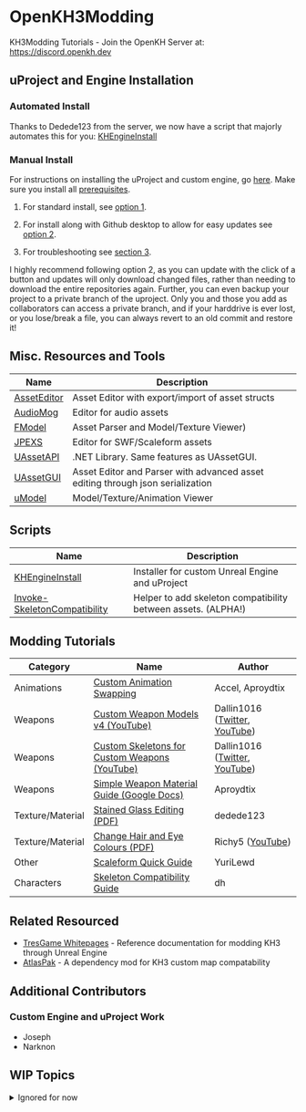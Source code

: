 # OpenKH3Modding
KH3Modding Tutorials - Join the OpenKH Server at:
https://discord.openkh.dev

## uProject and Engine Installation

### Automated Install
Thanks to Dedede123 from the server, we now have a script that majorly automates this for you: [KHEngineInstall](/KHEngineInstall)

### Manual Install

For instructions on installing the uProject and custom engine, go [here](/Tutorials/uProject%20and%20Engine%20Installation.md). Make sure you install all [prerequisites](/Tutorials/uProject%20and%20Engine%20Installation.md#prerequisites).

1) For standard install, see [option 1](/Tutorials/uProject%20and%20Engine%20Installation.md#1-standard-install---no-easy-updating).

2) For install along with Github desktop to allow for easy updates see [option 2](/Tutorials/uProject%20and%20Engine%20Installation.md#2-github-clone-install---update-with-the-click-of-a-button).  

3) For troubleshooting see [section 3](/Tutorials/uProject%20and%20Engine%20Installation.md#3-troubleshooting).

I highly recommend following option 2, as you can update with the click of a button and updates will only download changed files, rather than needing to download the entire repositories again.  Further, you can even backup your project to a private branch of the uproject.  Only you and those you add as collaborators can access a private branch, and if your harddrive is ever lost, or you lose/break a file, you can always revert to an old commit and restore it!


## Misc. Resources and Tools

| Name | Description |
| -----| ------------|
| [AssetEditor](https://github.com/kaiheilos/Utilities) | Asset Editor with export/import of asset structs
| [AudioMog](https://github.com/Yoraiz0r/AudioMog) | Editor for audio assets
| [FModel](https://fmodel.app/) | Asset Parser and Model/Texture Viewer) |
| [JPEXS](https://github.com/jindrapetrik/jpexs-decompiler) | Editor for SWF/Scaleform assets
| [UAssetAPI](https://github.com/atenfyr/UAssetAPI) | .NET Library. Same features as UAssetGUI.
| [UAssetGUI](https://github.com/atenfyr/UAssetGUI) | Asset Editor and Parser with advanced asset editing through json serialization
| [uModel](https://www.gildor.org/en/projects/umodel) | Model/Texture/Animation Viewer |

## Scripts

| Name | Description |
|------| ------------|
| [KHEngineInstall](/KHEngineInstall/) | Installer for custom Unreal Engine and uProject |
| [Invoke-SkeletonCompatibility](/Invoke-SkeletonCompatibility/) | Helper to add skeleton compatibility between assets. (ALPHA!) |

## Modding Tutorials

| Category | Name | Author |
|----------|------|--------|
| Animations | [Custom Animation Swapping](/Tutorials/Custom%20Animation%20Swapping.md) | Accel, Aproydtix
| Weapons | [Custom Weapon Models v4 (YouTube)](https://www.youtube.com/watch?v=mE6zjN6dsJA) |  Dallin1016 ([Twitter](https://twitter.com/dallin1016), [YouTube](https://www.youtube.com/@dallin1016))
| Weapons | [Custom Skeletons for Custom Weapons (YouTube)](https://www.youtube.com/watch?v=uFgW6MZNTaE) | Dallin1016 ([Twitter](https://twitter.com/dallin1016), [YouTube](https://www.youtube.com/@dallin1016))
| Weapons | [Simple Weapon Material Guide (Google Docs)](https://docs.google.com/document/d/1IToouvZnqmAXFh2QOKWv0yefHRBWWvMKnXKIWR9sZu4) | Aproydtix
| Texture/Material | [Stained Glass Editing (PDF)](/Tutorials/PDF/Stained_Glass_Tutorial%20by%20dedede123.pdf) | dedede123 |
| Texture/Material | [Change Hair and Eye Colours (PDF)](/Tutorials/PDF/Change_Hair_and_Eyes_Colours_Guide%20by%20Richy5.pdf) | Richy5 ([YouTube](http://www.youtube.com/@ricknick)) |
| Other | [Scaleform Quick Guide](/Tutorials/Scaleform%20Quick%20Guide.md) | YuriLewd
| Characters  | [Skeleton Compatibility Guide](/Tutorials/Skeleton%20Compatibility.md) | dh

## Related Resourced

- [TresGame Whitepages](https://kh3-map-crew.github.io/TresGame-Whitepages/) - Reference documentation for modding KH3 through Unreal Engine
- [AtlasPak](https://github.com/KH3-Map-Crew/KH3-atlas-pak) - A dependency mod for KH3 custom map compatability

## Additional Contributors

### Custom Engine and uProject Work
- Joseph
- Narknon

## WIP Topics
<details>
<summary>Ignored for now</summary>

### uProject and Engine Source Edits

To customize the engine source to make additional fields BP accessible, see [here](https://github.com/narknon/OpenKH3Modding/blob/main/)

### Other

- [Installing Custom Uncooked Content](/Tutorials/Installing%20Custom%20Uncooked%20Content.md#L1)
- Non-Editor Asset Editing
- uProject and Engine Source Edits
- Packaging Mods
- Using the Mod Loader
- Creating BP mods for the Mod Loader
- Custom Physics
- Replacing Music and Sounds
- Animation Editing and Notifies
</details>

